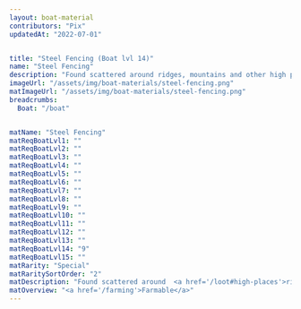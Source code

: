 ```yaml
---
layout: boat-material
contributors: "Pix"
updatedAt: "2022-07-01"


title: "Steel Fencing (Boat lvl 14)"
name: "Steel Fencing"
description: "Found scattered around ridges, mountains and other high places - Farmable"
imageUrl: "/assets/img/boat-materials/steel-fencing.png"
matImageUrl: "/assets/img/boat-materials/steel-fencing.png"
breadcrumbs:
  Boat: "/boat"


matName: "Steel Fencing"
matReqBoatLvl1: ""
matReqBoatLvl2: ""
matReqBoatLvl3: ""
matReqBoatLvl4: ""
matReqBoatLvl5: ""
matReqBoatLvl6: ""
matReqBoatLvl7: ""
matReqBoatLvl8: ""
matReqBoatLvl9: ""
matReqBoatLvl10: ""
matReqBoatLvl11: ""
matReqBoatLvl12: ""
matReqBoatLvl13: ""
matReqBoatLvl14: "9"
matReqBoatLvl15: ""
matRarity: "Special"
matRaritySortOrder: "2"
matDescription: "Found scattered around  <a href='/loot#high-places'>ridges, mountains and other high places</a>"
matOverview: "<a href='/farming'>Farmable</a>"
---
```



